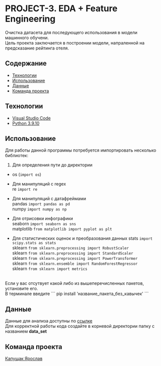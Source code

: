 # PROJECT-3. EDA + Feature Engineering
Очистка датасета для последующего использования в модели машинного обучени.  <br>
Цель проекта заключается в построении модели, напраленной на предсказание рейтинга отеля. 

## Содержание
- [Технологии](#технологии)
- [Использование](#Использование)
- [Данные](#Данные)
- [Команда проекта](#команда-проекта)

## Технологии
- [Visual Studio Code](https://code.visualstudio.com/)
- [Python 3.9.10](https://www.python.org/downloads/release/python-3910/)



## Использование
Для работы данной программы потребуется импортировать несколько библиотек: <br>
1. Для определения пути до директории <br>
* os (``` import os ```) <br>

- Для манипуляций с regex <br>
re ``` import re ``` <br>

- Для манипуляций с датафреймами <br>
pandas ``` import pandas as pd ``` <br>
numpy ``` import numpy as np ``` <br>

- Для отрисовки инфографики<br>
seaborn ``` import seaborn as sns ``` <br>
matplotlib ```from matplotlib import pyplot as plt``` <br>

- Для статистических оценок и преобразования данных
stats ``` import scipy.stats as stats ``` <br>
sklearn ``` from sklearn.preprocessing import RobustScaler ``` <br>
sklearn ``` from sklearn.preprocessing import StandardScaler ``` <br>
sklearn ``` from sklearn.preprocessing import PowerTransformer ``` <br>
sklearn ``` from sklearn.ensemble import RandomForestRegressor ``` <br>
sklearn ``` from sklearn import metrics ``` <br>
  
<br>
Если у вас отсутвует какой либо из вышеперечисленных пакетов, установите его. <br>
В терминале введите ``` pip install 'название_пакета_без_кавычек' ```<br>

## Данные
Данные для анализа доступны по [ссылке](https://drive.google.com/drive/folders/1TtP1K9v5yFMaDtFHeX7sIub3dWDzTxR5?usp=drive_link)  <br>
Для корректной работы кода создайте в корневой директории папку с названием **data_set**

## Команда проекта

[Капущак Ярослав](https://github.com/YarikKa2)

